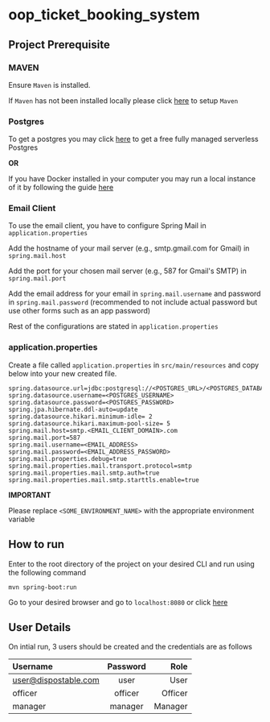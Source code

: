 # oop_ticket_booking_system

## Project Prerequisite

### MAVEN

Ensure `Maven` is installed.

If `Maven` has not been installed locally please click [here](https://www.baeldung.com/install-maven-on-windows-linux-mac) to setup `Maven`

### Postgres

To get a postgres you may click [here](https://neon.tech/) to get a free fully managed serverless Postgres

**OR**

If you have Docker installed in your computer you may run a local instance of it by following the guide [here](https://www.docker.com/blog/how-to-use-the-postgres-docker-official-image/)

### Email Client

To use the email client, you have to configure Spring Mail in `application.properties`

Add the hostname of your mail server (e.g., smtp.gmail.com for Gmail) in `spring.mail.host`

Add the port for your chosen mail server (e.g., 587 for Gmail's SMTP) in `spring.mail.port`

Add the email address for your email in `spring.mail.username` and password in `spring.mail.password` (recommended to not include actual password but use other forms such as an app password)

Rest of the configurations are stated in `application.properties`

### application.properties

Create a file called `application.properties` in `src/main/resources` and copy below into your new created file.

```
spring.datasource.url=jdbc:postgresql://<POSTGRES_URL>/<POSTGRES_DATABASE_NAME>
spring.datasource.username=<POSTGRES_USERNAME>
spring.datasource.password=<POSTGRES_PASSWORD>
spring.jpa.hibernate.ddl-auto=update
spring.datasource.hikari.minimum-idle= 2
spring.datasource.hikari.maximum-pool-size= 5
spring.mail.host=smtp.<EMAIL_CLIENT_DOMAIN>.com
spring.mail.port=587
spring.mail.username=<EMAIL_ADDRESS>
spring.mail.password=<EMAIL_ADDRESS_PASSWORD>
spring.mail.properties.debug=true
spring.mail.properties.mail.transport.protocol=smtp
spring.mail.properties.mail.smtp.auth=true
spring.mail.properties.mail.smtp.starttls.enable=true
```

**IMPORTANT**

Please replace `<SOME_ENVIRONMENT_NAME>` with the appropriate environment variable

## How to run

Enter to the root directory of the project on your desired CLI and run using the following command

```
mvn spring-boot:run
```

Go to your desired browser and go to `localhost:8080` or click [here](https://localhost:8080/)

## User Details

On intial run, 3 users should be created and the credentials are as follows

| Username             | Password |    Role |
| :------------------- | :------: | ------: |
| user@dispostable.com |   user   |    User |
| officer              | officer  | Officer |
| manager              | manager  | Manager |
